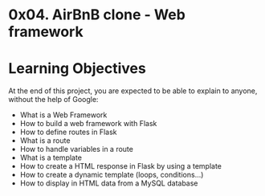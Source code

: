 # 0x04. AirBnB clone - Web framework

# Learning Objectives
At the end of this project, you are expected to be able to explain to anyone, without the help of Google:
* What is a Web Framework
* How to build a web framework with Flask
* How to define routes in Flask
* What is a route
* How to handle variables in a route
* What is a template
* How to create a HTML response in Flask by using a template
* How to create a dynamic template (loops, conditions…)
* How to display in HTML data from a MySQL database
